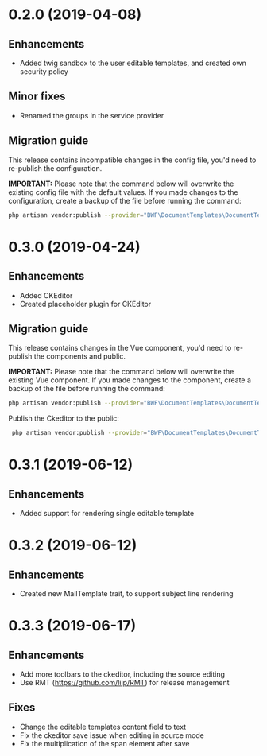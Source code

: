 # 0.2.0 (2019-04-08)

## Enhancements
- Added twig sandbox to the user editable templates, and created own security policy

## Minor fixes
- Renamed the groups in the service provider

## Migration guide
This release contains incompatible changes in the config file, you'd need to re-publish the configuration.

**IMPORTANT:** Please note that the command below will overwrite the existing config file with the default values. If you made changes to the configuration, create a backup of the file before running the command:

```sh
php artisan vendor:publish --provider="BWF\DocumentTemplates\DocumentTemplatesServiceProvider" --tag=config --force
``` 

# 0.3.0 (2019-04-24)
 ## Enhancements
 - Added CKEditor
 - Created placeholder plugin for CKEditor
 
 ## Migration guide
 This release contains changes in the Vue component, you'd need to re-publish the components and public.
 
 **IMPORTANT:** Please note that the command below will overwrite the existing Vue component. If you made changes to the component, create a backup of the file before running the command:
 
 ```sh
 php artisan vendor:publish --provider="BWF\DocumentTemplates\DocumentTemplatesServiceProvider" --tag=components --force
 ```
 
 Publish the Ckeditor to the public:
 ```sh
  php artisan vendor:publish --provider="BWF\DocumentTemplates\DocumentTemplatesServiceProvider" --tag=public --force
```

# 0.3.1 (2019-06-12)
 ## Enhancements
 - Added support for rendering single editable template
 
 # 0.3.2 (2019-06-12)
  ## Enhancements
  - Created new MailTemplate trait, to support subject line rendering
  
# 0.3.3 (2019-06-17)
 ## Enhancements
   - Add more toolbars to the ckeditor, including the source editing
   - Use RMT (https://github.com/liip/RMT) for release management 
 ## Fixes
   - Change the editable templates content field to text
   - Fix the ckeditor save issue when editing in source mode
   - Fix the multiplication of the span element after save